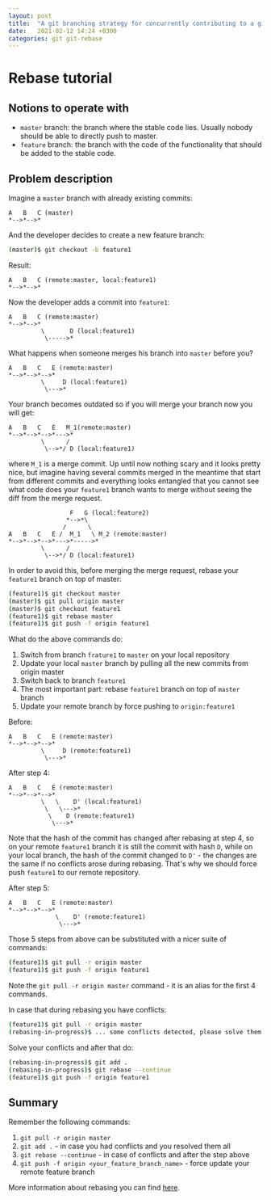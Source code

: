 ```yaml
---
layout: post
title:  "A git branching strategy for concurrently contributing to a git project"
date:   2021-02-12 14:24 +0300
categories: git git-rebase
---
```


# Rebase tutorial

## Notions to operate with

- `master` branch: the branch where the stable code lies. Usually nobody should be able to directly push to master.
- `feature` branch: the branch with the code of the functionality that should be added to the stable code.

## Problem description

Imagine a `master` branch with already existing commits:

```
A   B   C (master)
*-->*-->*
```

And the developer decides to create a new feature branch:
```bash
(master)$ git checkout -b feature1
```

Result:
```
A   B   C (remote:master, local:feature1)
*-->*-->*
```

Now the developer adds a commit into `feature1`:

```
A   B   C (remote:master)
*-->*-->*
         \       D (local:feature1)
          \----->*
```

What happens when someone merges his branch into `master` before you? 

```
A   B   C   E (remote:master)
*-->*-->*-->*
         \     D (local:feature1)
          \--->*
```

Your branch becomes outdated so if you will merge your branch now you will get:

```
A   B   C   E   M_1(remote:master)
*-->*-->*-->*--->*
         \      /    
          \-->*/ D (local:feature1)
```

where `M_1` is a merge commit. Up until now nothing scary and it looks pretty nice, but imagine having several commits merged in the meantime that start from different commits and everything looks entangled that you cannot see what code does your `feature1` branch wants to merge without seeing the diff from the merge request.

```
                 F   G (local:feature2)
                *-->*\
               /      \
A   B   C   E /  M_1   \ M_2 (remote:master)
*-->*-->*-->*--->*----->*
         \      /
          \-->*/ D (local:feature1)
```

In order to avoid this, before merging the merge request, rebase your `feature1` branch on top of master:

```bash
(feature1)$ git checkout master
(master)$ git pull origin master
(master)$ git checkout feature1
(feature1)$ git rebase master
(feature1)$ git push -f origin feature1
```

What do the above commands do:
1. Switch from branch `frature1` to `master` on your local repository
2. Update your local `master` branch by pulling all the new commits from origin master
3. Switch back to branch `feature1`
4. The most important part: rebase `feature1` branch on top of `master` branch
5. Update your remote branch by force pushing to `origin:feature1`

Before:

```
A   B   C   E (remote:master)
*-->*-->*-->*
         \     D (remote:feature1)
          \--->*
```

After step 4:

```
A   B   C   E (remote:master)
*-->*-->*-->*
         \   \    D' (local:feature1)
          \   \--->*
           \    D (remote:feature1)
            \--->*
```

Note that the hash of the commit has changed after rebasing at step 4, so on your remote `feature1` branch it is still the commit with hash `D`, while on your local branch, the hash of the commit changed to `D'` - the changes are the same if no conflicts arose during rebasing. That's why we should force push `feature1` to our remote repository.

After step 5:

```
A   B   C   E (remote:master)
*-->*-->*-->*
             \    D' (remote:feature1)
              \--->*

```

Those 5 steps from above can be substituted with a nicer suite of commands:

```bash
(feature1)$ git pull -r origin master
(feature1)$ git push -f origin feature1
```

Note the `git pull -r origin master` command - it is an alias for the first 4 commands.

In case that during rebasing you have conflicts:

```bash
(feature1)$ git pull -r origin master
(rebasing-in-progress)$ ... some conflicts detected, please solve them ...
```

Solve your conflicts and after that do:

```bash
(rebasing-in-progress)$ git add .
(rebasing-in-progress)$ git rebase --continue
(feature1)$ git push -f origin feature1 
```

## Summary

Remember the following commands:

1. `git pull -r origin master`
2. `git add .` - in case you had conflicts and you resolved them all
3. `git rebase --continue` - in case of conflicts and after the step above
4. `git push -f origin <your_feature_branch_name>` - force update your remote feature branch


More information about rebasing you can find [here](https://git-scm.com/book/en/v2/Git-Branching-Rebasing).
 